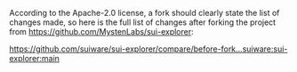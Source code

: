 According to the Apache-2.0 license, a fork should clearly state the list of changes made,
so here is the full list of changes after forking the project from https://github.com/MystenLabs/sui-explorer:

https://github.com/suiware/sui-explorer/compare/before-fork...suiware:sui-explorer:main

